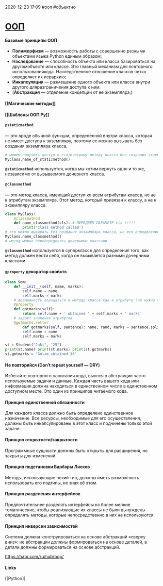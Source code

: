 2020-12-23 17:09
#ооп #объектно
# [ООП](https://habr.com/ru/post/479640/)

#### Базовые принципы ООП
* **Полиморфизм** — возможность работы с совершенно разными объектами языка Python единым образом;
* **Наследование** — способность объекта или класса базироваться на другомобъекте или классе. Это главный механизм для повторного использованиякода. Наследственное отношение классов четко определяет их иерархию;
* **Инкапсуляция** — размещение одного объекта или класса внутри другого дляразграничения доступа к ним.
* (**Абстракция** — отделение концепции от ее экземпляра;)

#### [[Магические методы]]
#### [[Шаблоны ООП Py]]
#### **`@staticmethod`**
— это вроде обычной функции, определенной внутри класса, которая не имеет доступа к экземпляру, поэтому ее можно вызывать без создания экземпляра класса.
```py 
# можем получить доступ к статическому методу класса без создания экземпляра
Myclass.name_of_staticmethod()
```
**`@staticmethod`** используется, когда мы хотим вернуть одно и то же, независимо от вызываемого дочернего класса.
####  **`@classmethod`**
— это метод класса, имеющий доступ ко всем атрибутам класса, но не к атрибутам экземпляра. Этот метод, который привязан к классу, а не к экземпляру класса.
```py
class MyClass:
    @classmethod
    def name_classmethod(cls): # ПЕРЕДВЁМ ПАРАМЕТР cls !!!!!
        print('Class method called')
# его можно вызывать без создания экземпляра класса, но его определение следует за подклассом, а не за родительским классом, через наследование.
MyClass.name_classmethod()	
# метод можно переопределить дочерними классами
```
**`@classmethod`** используется в суперклассе для определения того, как метод должен вести себя, когда он вызывается разными дочерними классами. 
#### **`@property`** декоратор свойств 
```py
class Som:
	def __init__(self, name, marks):
		self.name = name 
		self.marks = marks  
	# возможность обращаться к методу класса как к атрибуту (не нужно явно вызывать st.gotmarks() а st.gotmarks)	
	@property 				
	def gotmarks(self): 
		return self.name + ' obtained ' + self.marks + ' marks' 
	# задаёт значения атрибутов	
	@gotmarks.setter 
		def gotmarks(self, sentence): name, rand, marks = sentence.split(' ') 
		self.name = name 
		self.marks = marks  

st = Student("Jaki", "25") 
print(st.name) print(st.marks) print(st.gotmarks)  
st.gotmarks = 'Golam obtained 36'  
```
#### Не повторяйся (Don’t repeat yourself — DRY)
Избегайте повторного написания кода, вынося в абстракции часто используемые задачи и данные. Каждая часть вашего кода или информации должна находиться в единственном числе в единственном доступном месте. Это один из принципов читаемого кода.
#### Принцип единственной обязанности
Для каждого класса должно быть определено единственное назначение. Все ресурсы, необходимые для его осуществления, должны быть инкапсулированы в этот класс и подчинены только этой задаче.
#### Принцип открытости/закрытости
Программные сущности должны быть открыты для расширения, но закрыты для изменений.
#### Принцип подстановки Барбары Лисков
Методы, использующие некий тип, должны иметь возможность использовать его подтипы, не зная об этом.
#### Принцип разделения интерфейсов
Предпочтительнее разделять интерфейсы на более мелкие тематические, чтобы реализующие их классы не были вынуждены определять методы, которые непосредственно в них не используются.
#### Принцип инверсии зависимостей
Система должна конструироваться на основе абстракций «сверху вниз»: не абстракции должны формироваться на основе деталей, а детали должны формироваться на основе абстракций.

https://habr.com/ru/hub/oop/


#### Links
[[Python]]

